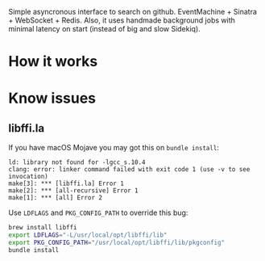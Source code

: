 Simple asyncronous interface to search on github. EventMachine + Sinatra + WebSocket + Redis. 
Also, it uses handmade background jobs with minimal latency on start (instead of big and slow Sidekiq). 

# How it works



# Know issues
## libffi.la

If you have macOS Mojave you may got this on `bundle install`:

```
ld: library not found for -lgcc_s.10.4
clang: error: linker command failed with exit code 1 (use -v to see invocation)
make[3]: *** [libffi.la] Error 1
make[2]: *** [all-recursive] Error 1
make[1]: *** [all] Error 2
```

Use `LDFLAGS` and `PKG_CONFIG_PATH` to override this bug:

```bash
brew install libffi
export LDFLAGS="-L/usr/local/opt/libffi/lib"
export PKG_CONFIG_PATH="/usr/local/opt/libffi/lib/pkgconfig"
bundle install
```

